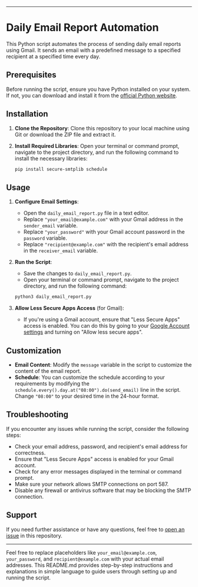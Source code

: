 

---

# Daily Email Report Automation

This Python script automates the process of sending daily email reports using Gmail. It sends an email with a predefined message to a specified recipient at a specified time every day.

## Prerequisites

Before running the script, ensure you have Python installed on your system. If not, you can download and install it from the [official Python website](https://www.python.org/downloads/).

## Installation

1. **Clone the Repository**: Clone this repository to your local machine using Git or download the ZIP file and extract it.

2. **Install Required Libraries**: Open your terminal or command prompt, navigate to the project directory, and run the following command to install the necessary libraries:

    ```bash
    pip install secure-smtplib schedule
    ```

## Usage

1. **Configure Email Settings**:
   - Open the `daily_email_report.py` file in a text editor.
   - Replace `"your_email@example.com"` with your Gmail address in the `sender_email` variable.
   - Replace `"your_password"` with your Gmail account password in the `password` variable.
   - Replace `"recipient@example.com"` with the recipient's email address in the `receiver_email` variable.

2. **Run the Script**:
   - Save the changes to `daily_email_report.py`.
   - Open your terminal or command prompt, navigate to the project directory, and run the following command:

    ```bash
    python3 daily_email_report.py
    ```

3. **Allow Less Secure Apps Access** (for Gmail):
   - If you're using a Gmail account, ensure that "Less Secure Apps" access is enabled. You can do this by going to your [Google Account settings](https://myaccount.google.com/security) and turning on "Allow less secure apps".

## Customization

- **Email Content**: Modify the `message` variable in the script to customize the content of the email report.
- **Schedule**: You can customize the schedule according to your requirements by modifying the `schedule.every().day.at("08:00").do(send_email)` line in the script. Change `"08:00"` to your desired time in the 24-hour format.

## Troubleshooting

If you encounter any issues while running the script, consider the following steps:
- Check your email address, password, and recipient's email address for correctness.
- Ensure that "Less Secure Apps" access is enabled for your Gmail account.
- Check for any error messages displayed in the terminal or command prompt.
- Make sure your network allows SMTP connections on port 587.
- Disable any firewall or antivirus software that may be blocking the SMTP connection.

## Support

If you need further assistance or have any questions, feel free to [open an issue](https://github.com/your-username/daily-email-report/issues) in this repository.

---

Feel free to replace placeholders like `your_email@example.com`, `your_password`, and `recipient@example.com` with your actual email addresses. This README.md provides step-by-step instructions and explanations in simple language to guide users through setting up and running the script.